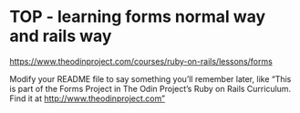 # TOP - learning forms normal way and rails way

https://www.theodinproject.com/courses/ruby-on-rails/lessons/forms

Modify your README file to say something you’ll remember later,
like “This is part of the Forms Project in The Odin Project’s Ruby on Rails Curriculum.
Find it at http://www.theodinproject.com”
